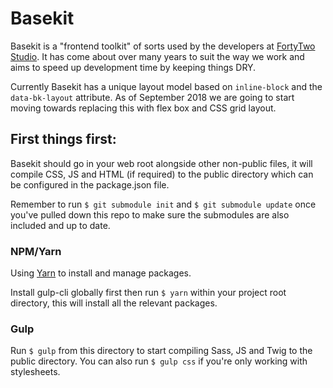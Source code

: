 # Basekit

Basekit is a "frontend toolkit" of sorts used by the developers at [FortyTwo Studio](https://www.fortytwo.studio). It has come about over many years to suit the way we work and aims to speed up development time by keeping things DRY.

Currently Basekit has a unique layout model based on `inline-block` and the `data-bk-layout` attribute. As of September 2018 we are going to start moving towards replacing this with flex box and CSS grid layout.

## First things first:

Basekit should go in your web root alongside other non-public files, it will compile CSS, JS and HTML (if required) to the public directory which can be configured in the package.json file.

Remember to run `$ git submodule init` and `$ git submodule update` once you've pulled down this repo to make sure the submodules are also included and up to date.

### NPM/Yarn

Using [Yarn](https://github.com/yarnpkg/yarn) to install and manage packages.

Install gulp-cli globally first then run `$ yarn` within your project root directory, this will install all the relevant packages.

### Gulp

Run `$ gulp` from this directory to start compiling Sass, JS and Twig to the public directory. You can also run `$ gulp css` if you're only working with stylesheets.
